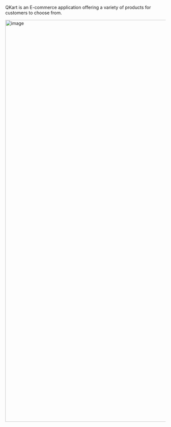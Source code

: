 QKart is an E-commerce application offering a variety of products for customers to choose from. 

<img width="1262" alt="image" src="https://github.com/rawataman101/qkart-backend/assets/42992769/994d8ff4-f8e0-45ad-b689-2f4f1ce70119">
